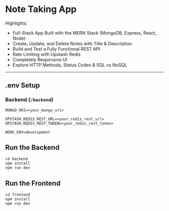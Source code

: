 # Note Taking App 



Highlights:

-  Full-Stack App Built with the MERN Stack (MongoDB, Express, React, Node)
-  Create, Update, and Delete Notes with Title & Description
-  Build and Test a Fully Functional REST API
-  Rate Limiting with Upstash Redis
-  Completely Responsive UI
-  Explore HTTP Methods, Status Codes & SQL vs NoSQL


---

## .env Setup

### Backend (`/backend`)

```
MONGO_URI=<your_mongo_uri>

UPSTASH_REDIS_REST_URL=<your_redis_rest_url>
UPSTASH_REDIS_REST_TOKEN=<your_redis_rest_token>

NODE_ENV=development
```

##  Run the Backend

```
cd backend
npm install
npm run dev
```

##  Run the Frontend

```
cd frontend
npm install
npm run dev
```
